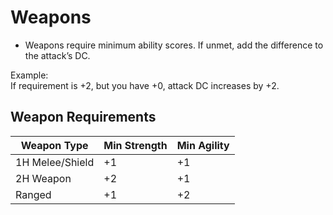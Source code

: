 # Weapons

- Weapons require minimum ability scores. If unmet, add the difference to the attack’s DC.

Example:  
If requirement is +2, but you have +0, attack DC increases by +2.

## Weapon Requirements

| Weapon Type     | Min Strength | Min Agility |
|-----------------|--------------|-------------|
| 1H Melee/Shield | +1           | +1          |
| 2H Weapon       | +2           | +1          |
| Ranged          | +1           | +2          |
